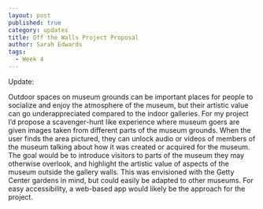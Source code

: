 ```yaml
---
layout: post
published: true
category: updates
title: Off the Walls Project Proposal
author: Sarah Edwards
tags:
  - Week 4
---
```

Update: 

Outdoor spaces on museum grounds can be important places for people to socialize and enjoy the atmosphere of the museum, but their artistic value can go underappreciated compared to the indoor galleries. For my project I’d propose a scavenger-hunt like experience where museum goers are given images taken from different parts of the museum grounds. When the user finds the area pictured, they can unlock audio or videos of members of the museum talking about how it was created or acquired for the museum. The goal would be to introduce visitors to parts of the museum they may otherwise overlook, and highlight the artistic value of aspects of the museum outside the gallery walls. This was envisioned with the Getty Center gardens in mind, but could easily be adapted to other museums. For easy accessibility, a web-based app would likely be the approach for the project.
